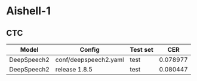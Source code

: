 # Aishell-1

## CTC
| Model | Config | Test set |  CER |
| --- | --- | --- | --- | 
| DeepSpeech2 | conf/deepspeech2.yaml | test | 0.078977 |
| DeepSpeech2 | release 1.8.5 | test | 0.080447 |


